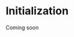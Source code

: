 # Initialization

Coming soon

<!-- TODO: initialization rules: same on all replicas, don't depend on time or anything like that; init children in same thread as parent (register globals in same thread as Runtime creation), since else you might get messages that you don't know how to process; don't do ops on initialization. These rules are necessary to support arbitrary types (each user has to tell library what to do with messages, since the library doesn't know).

Pre Collabs, Pre type, valueConstructor (different). What you give to registerCollab / addChild. Mostly don't have to think about it, just use Pre() instead of `new`. Generic types, if needed, go after the Pre() closing paren. Serves to prevent accidentally making detached Collabs, which would do nothing and error on sending. -->
